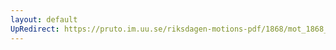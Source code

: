 ```yaml
---
layout: default
UpRedirect: https://pruto.im.uu.se/riksdagen-motions-pdf/1868/mot_1868__ak__111/mot_1868__ak__111-002.pdf
---
```

